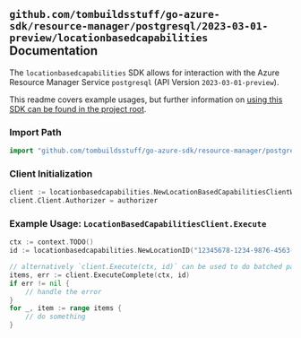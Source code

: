 
## `github.com/tombuildsstuff/go-azure-sdk/resource-manager/postgresql/2023-03-01-preview/locationbasedcapabilities` Documentation

The `locationbasedcapabilities` SDK allows for interaction with the Azure Resource Manager Service `postgresql` (API Version `2023-03-01-preview`).

This readme covers example usages, but further information on [using this SDK can be found in the project root](https://github.com/tombuildsstuff/go-azure-sdk/tree/main/docs).

### Import Path

```go
import "github.com/tombuildsstuff/go-azure-sdk/resource-manager/postgresql/2023-03-01-preview/locationbasedcapabilities"
```


### Client Initialization

```go
client := locationbasedcapabilities.NewLocationBasedCapabilitiesClientWithBaseURI("https://management.azure.com")
client.Client.Authorizer = authorizer
```


### Example Usage: `LocationBasedCapabilitiesClient.Execute`

```go
ctx := context.TODO()
id := locationbasedcapabilities.NewLocationID("12345678-1234-9876-4563-123456789012", "locationValue")

// alternatively `client.Execute(ctx, id)` can be used to do batched pagination
items, err := client.ExecuteComplete(ctx, id)
if err != nil {
	// handle the error
}
for _, item := range items {
	// do something
}
```
